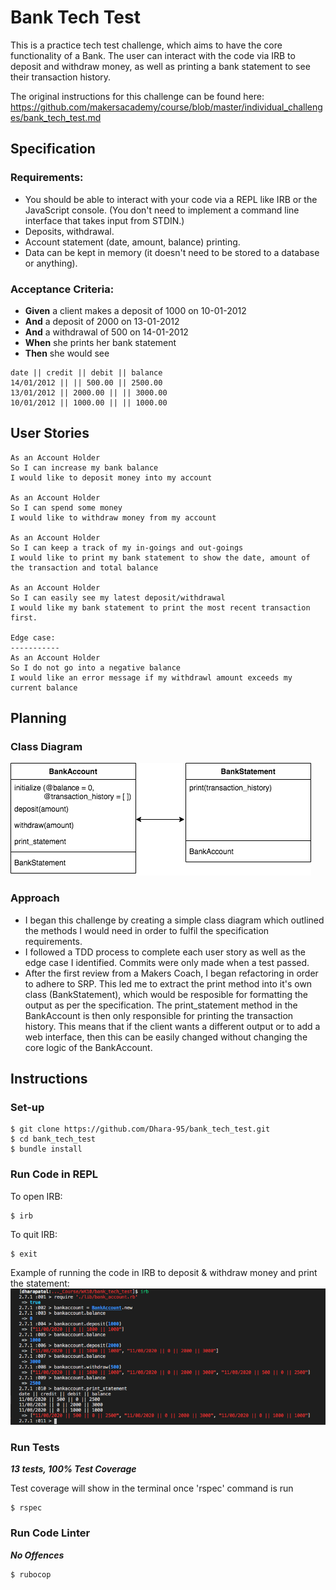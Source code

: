 # Bank Tech Test
This is a practice tech test challenge, which aims to have the core functionality of a Bank. The user can interact with the code via IRB to deposit and withdraw money, as well as printing a bank statement to see their transaction history.

The original instructions for this challenge can be found here: https://github.com/makersacademy/course/blob/master/individual_challenges/bank_tech_test.md 


## Specification

### Requirements:
- You should be able to interact with your code via a REPL like IRB or the JavaScript console. (You
  don't need to implement a command line interface that takes input from STDIN.)
- Deposits, withdrawal.
- Account statement (date, amount, balance) printing.
- Data can be kept in memory (it doesn't need to be stored to a database or anything).

### Acceptance Criteria:

- **Given** a client makes a deposit of 1000 on 10-01-2012
- **And** a deposit of 2000 on 13-01-2012
- **And** a withdrawal of 500 on 14-01-2012
- **When** she prints her bank statement
- **Then** she would see

```
date || credit || debit || balance
14/01/2012 || || 500.00 || 2500.00
13/01/2012 || 2000.00 || || 3000.00
10/01/2012 || 1000.00 || || 1000.00
```


## User Stories

```
As an Account Holder
So I can increase my bank balance
I would like to deposit money into my account 

As an Account Holder
So I can spend some money 
I would like to withdraw money from my account

As an Account Holder
So I can keep a track of my in-goings and out-goings 
I would like to print my bank statement to show the date, amount of the transaction and total balance

As an Account Holder
So I can easily see my latest deposit/withdrawal 
I would like my bank statement to print the most recent transaction first. 

Edge case:
-----------
As an Account Holder
So I do not go into a negative balance
I would like an error message if my withdrawl amount exceeds my current balance
```


## Planning

### Class Diagram

![class_diagram](/images/class_diagram.png) 

### Approach

- I began this challenge by creating a simple class diagram which outlined the methods I would need in order to fulfil the specification requirements. 
- I followed a TDD process to complete each user story as well as the edge case I identified. Commits were only made when a test passed. 
- After the first review from a Makers Coach, I began refactoring in order to adhere to SRP. This led me to extract the print method into it's own class (BankStatement), which would be resposible for formatting the output as per the specification. The print_statement method in the BankAccount is then only responsible for printing the transaction history. This means that if the client wants a different output or to add a web interface, then this can be easily changed without changing the core logic of the BankAccount. 


## Instructions

### Set-up

```
$ git clone https://github.com/Dhara-95/bank_tech_test.git
$ cd bank_tech_test
$ bundle install
```

### Run Code in REPL
To open IRB:
```
$ irb
```

To quit IRB:
```
$ exit
```

Example of running the code in IRB to deposit & withdraw money and print the statement:
![code_in_irb](/images/code_in_irb.png)

### Run Tests
***13 tests, 100% Test Coverage***

Test coverage will show in the terminal once 'rspec' command is run

```
$ rspec
```

### Run Code Linter
***No Offences***
```
$ rubocop
```

